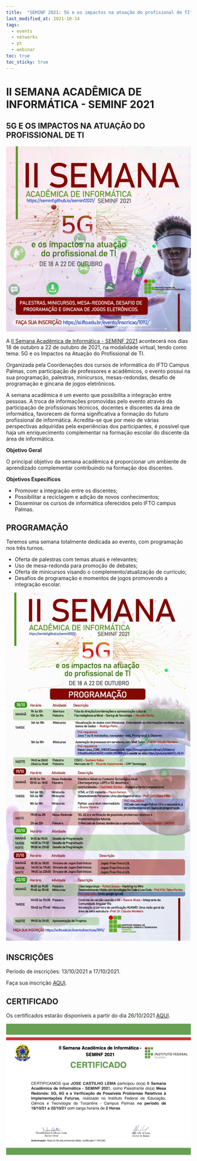```yaml
---
title:  "SEMINF 2021: 5G e os impactos na atuação do profisional de TI"
last_modified_at: 2021-10-14
tags:
  - events
  - networks
  - pt
  - webinar
toc: true
toc_sticky: true
---
```


# II SEMANA ACADÊMICA DE INFORMÁTICA - SEMINF 2021

## 5G E OS IMPACTOS NA ATUAÇÃO DO PROFISSIONAL DE TI

[![](/assets/images/posts/2021-10-14-seminf21/0.png)](https://seminf.github.io/seminf2021/)

A [II Semana Acadêmica de Informática - SEMINF 2021](https://seminf.github.io/seminf2021/) acontecerá nos dias 18 de outubro a 22 de outubro de 2021, na modalidade virtual, tendo como tema: 5G e os Impactos na Atuação do Profissional de TI.

Organizada pela Coordenações dos cursos de informática do IFTO Campus Palmas, com participação de professores e acadêmicos, o evento possui na sua programação, palestras, minicursos, mesas-redondas, desafio de programação e gincana de jogos eletrônicos.

A semana acadêmica é um evento que possibilita a integração entre pessoas. A troca de informações promovidas pelo evento através da participação de profissionais técnicos, docentes e discentes da área de informática, favorecem de forma significativa a formação do futuro profissional de informática. Acredita-se que por meio de várias perspectivas adquiridas pela experiências dos participantes, é possível que haja um enriquecimento complementar na formação escolar do discente da área de informática.

**Objetivo Geral**

O principal objetivo da semana acadêmica é proporcionar um ambiente de aprendizado complementar contribuindo na formação dos discentes.

**Objetivos Específicos**

 - Promover a integração entre os discentes;
 - Possibilitar a reciclagem e adição de novos conhecimentos;
 - Disseminar os cursos de informática oferecidos pelo IFTO campus Palmas.

## PROGRAMAÇÃO

Teremos uma semana totalmente dedicada ao evento, com programação nos três turnos.

 - Oferta de palestras com temas atuais e relevantes;
 - Uso de mesa-redonda para promoção de debates;
 - Oferta de minicursos visando o complemento/atualização de currículo;
 - Desafios de programação e momentos de jogos promovendo a integração escolar.


![](/assets/images/posts/2021-10-14-seminf21/1.jpeg)

## INSCRIÇÕES

Período de inscrições: 13/10/2021 a 17/10/2021.

Faça sua inscrição [AQUI](https://si.ifto.edu.br/evento/inscricao/1092/).

## CERTIFICADO

Os certificados estarão disponíveis a partir do dia 26/10/2021 [AQUI](https://si.ifto.edu.br/evento/certificados/).

![](/assets/images/posts/2021-10-14-seminf21/2.png)
